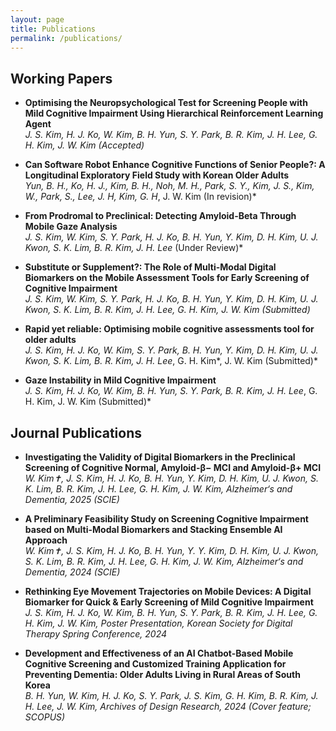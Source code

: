 ```yaml
---
layout: page
title: Publications
permalink: /publications/
---
```


## Working Papers

- **Optimising the Neuropsychological Test for Screening People with Mild Cognitive Impairment Using Hierarchical Reinforcement Learning Agent**  
  *J. S. Kim, H. J. Ko, W. Kim, B. H. Yun, S. Y. Park, B. R. Kim, J. H. Lee, G. H. Kim, J. W. Kim (Accepted)*

- **Can Software Robot Enhance Cognitive Functions of Senior People?: A Longitudinal Exploratory Field Study with Korean Older Adults**  
  *Yun, B. H., Ko, H. J., Kim, B. H., Noh, M. H., Park, S. Y., Kim, J. S., Kim, W., Park, S., Lee, J. H, Kim, G. H*, J. W. Kim (In revision)*

- **From Prodromal to Preclinical: Detecting Amyloid-Beta Through Mobile Gaze Analysis**  
  *J. S. Kim, W. Kim, S. Y. Park, H. J. Ko, B. H. Yun, Y. Kim, D. H. Kim, U. J. Kwon, S. K. Lim, B. R. Kim, J. H. Lee* (Under Review)*

- **Substitute or Supplement?: The Role of Multi-Modal Digital Biomarkers on the Mobile Assessment Tools for Early Screening of Cognitive Impairment**  
  *J. S. Kim, W. Kim, S. Y. Park, H. J. Ko, B. H. Yun, Y. Kim, D. H. Kim, U. J. Kwon, S. K. Lim, B. R. Kim, J. H. Lee, G. H. Kim, J. W. Kim (Submitted)*

- **Rapid yet reliable: Optimising mobile cognitive assessments tool for older adults**  
  *J. S. Kim, H. J. Ko, W. Kim, S. Y. Park, B. H. Yun, Y. Kim, D. H. Kim, U. J. Kwon, S. K. Lim, B. R. Kim, J. H. Lee*, G. H. Kim*, J. W. Kim (Submitted)*

- **Gaze Instability in Mild Cognitive Impairment**  
  *J. S. Kim, H. J. Ko, W. Kim, B. H. Yun, S. Y. Park, B. R. Kim, J. H. Lee*, G. H. Kim, J. W. Kim (Submitted)*

## Journal Publications

- **Investigating the Validity of Digital Biomarkers in the Preclinical Screening of Cognitive Normal, Amyloid-β− MCI and Amyloid-β+ MCI**  
  *W. Kim✝, J. S. Kim, H. J. Ko, B. H. Yun, Y. Kim, D. H. Kim, U. J. Kwon, S. K. Lim, B. R. Kim, J. H. Lee, G. H. Kim, J. W. Kim, Alzheimer‘s and Dementia, 2025 (SCIE)*

- **A Preliminary Feasibility Study on Screening Cognitive Impairment based on Multi-Modal Biomarkers and Stacking Ensemble AI Approach**  
  *W. Kim✝, J. S. Kim, H. J. Ko, B. H. Yun, Y. Y. Kim, D. H. Kim, U. J. Kwon, S. K. Lim, B. R. Kim, J. H. Lee, G. H. Kim, J. W. Kim, Alzheimer‘s and Dementia, 2024 (SCIE)*

- **Rethinking Eye Movement Trajectories on Mobile Devices: A Digital Biomarker for Quick & Early Screening of Mild Cognitive Impairment**  
  *J. S. Kim, H. J. Ko, W. Kim, B. H. Yun, S. Y. Park, B. R. Kim, J. H. Lee, G. H. Kim, J. W. Kim, Poster Presentation, Korean Society for Digital Therapy Spring Conference, 2024*

- **Development and Effectiveness of an AI Chatbot-Based Mobile Cognitive Screening and Customized Training Application for Preventing Dementia: Older Adults Living in Rural Areas of South Korea**  
  *B. H. Yun, W. Kim, H. J. Ko, S. Y. Park, J. S. Kim, G. H. Kim, B. R. Kim, J. H. Lee, J. W. Kim, Archives of Design Research, 2024 (Cover feature; SCOPUS)*
